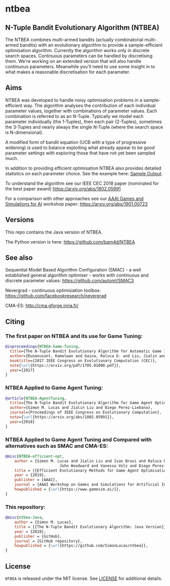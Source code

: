 # ntbea

## N-Tuple Bandit Evolutionary Algorithm (NTBEA)

The NTBEA combines multi-armed bandits (actually combinatorial multi-armed bandits) with an evolutionary 
algorithm to provide a sample-efficient optimisation algorithm.  Currently the algorithm works only in discrete search spaces.
Continuous parameters can be handled by discretising them.  We're working on an extended version that
will also handle continuous parameters.  Meanwhile you'll need to use some insight in to
what makes a reasonable discretisation for each parameter.

## Aims

NTBEA was developed to handle noisy optimisation problems in a sample-efficient way. The algorithm
analyses the contribution of each individual parameter values, together with combinations of parameter
values.  Each combination is referred to as an N-Tuple.  Typically we model each parameter individually
(the 1-Tuples), then each pair (2-Tuples), sometimes the 3-Tuples and nearly always the single N-Tuple
(where the search space is N-dimensional).

A modified form of bandit equation (UCB with a type of progressive widening) is used
to balance exploiting what already appear to be good parameter settings with exploring
those that have not yet been sampled much.

In addition to providing efficient optimisation NTBEA also provides detailed statistics
on each parameter choice.  See the example here: [Sample Output](docs/SampleOutput.md).

To understand the algorithm see our IEEE CEC 2018 paper (nominated for the best paper award)
https://arxiv.org/abs/1802.05991

For a comparison with other approaches see our [AAAI Games and Simulations for AI](https://www.gamesim.ai) workshop paper:
https://arxiv.org/abs/1901.00723


## Versions

This repo contains the Java version of NTBEA.

The Python version is here:  https://github.com/bam4d/NTBEA

## See also

Sequential Model Based Algorithm Configuration (SMAC) - a well established general algorithm optimiser - works with continuous
and discrete parameter values:
https://github.com/automl/SMAC3



Nevergrad - continuous optimisiation toolbox:
https://github.com/facebookresearch/nevergrad

CMA-ES:
http://cma.gforge.inria.fr/



## Citing

### The first paper on NTBEA and its use for Game Tuning:

```bibtex
@inproceedings{NTBEA-Game-Tuning,
  title={The N-Tuple Bandit Evolutionary Algorithm for Automatic Game Improvement},
  author={Kunanusont, Kamolwan and Gaina, Raluca D. and Liu, Jialin and Perez-Liebana, Diego and Lucas, Simon M.},
  booktitle={2017 IEEE Congress on Evolutionary Computation (CEC)},
  note{\url{https://arxiv.org/pdf/1705.01080.pdf}},
  year={2017}
}
```
### NTBEA Applied to Game Agent Tuning:

```bibtex
@article{NTBEA-AgentTuning,
  title={The N-Tuple Bandit Evolutionary Algorithm for Game Agent Optimisation},
  author={Simon M. Lucas and Jialin Liu and Diego Perez-Liebana},
  journal={Proceedings of IEEE Congress on Evolutionary Computation},
  note={\url{https://arxiv.org/abs/1802.05991}},
  year={2018}
}
```
### NTBEA Applied to Game Agent Tuning and Compared with alternatives such as SMAC and CMA-ES:

```bibtex
@misc{NTBEA-efficient-opt,
    author = {Simon M. Lucas and Jialin Liu and Ivan Bravi and Raluca D. Gaina and
                        John Woodward and Vanessa Volz and Diego Perez-Liebana},
    title = {{Efficient Evolutionary Methods for Game Agent Optimisation: Model-Based is Best}},
    year = {2019},
    publisher = {AAAI},
    journal = {AAAI Workshop on Games and Simulations for Artificial Intelligence},
    howpublished = {\url{https://www.gamesim.ai/}},
}
```
### This repository:

```bibtex
@misc{ntbea-Java,
    author = {Simon M. Lucas},
    title = {{The N-Tuple Bandit Evolutionary Algorithm: Java Version}},
    year = {2018},
    publisher = {GitHub},
    journal = {GitHub repository},
    howpublished = {\url{https://github.com/SimonLucas/ntbea}},
}
```

## License

`NTBEA` is released under the MIT license. See [LICENSE](docs/LICENSE) for additional details.